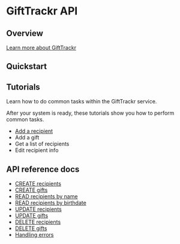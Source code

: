 # GiftTrackr API

## Overview

[Learn more about GiftTrackr](overview)

## Quickstart

## Tutorials

Learn how to do common tasks within the GiftTrackr service.

After your system is ready, these tutorials show you how to perform common tasks.

* [Add a recipient](tutorials/add_a_recipient.md)
* Add a gift
* Get a list of recipients
* Edit recipient info

## API reference docs

* [CREATE recipients](api/create_recipient)
* [CREATE gifts](api/create_gift)
* [READ recipients by name](api/read_recipients_by_name)
* [READ recipients by birthdate](api/read_recipients_by_birthdate)
* [UPDATE recipients](api/update_recipients)
* [UPDATE gifts](api/update_gifts)
* [DELETE recipients](api/delete_recipient)
* [DELETE gifts](api/delete_gift)
* [Handling errors](api/handling_errors)
